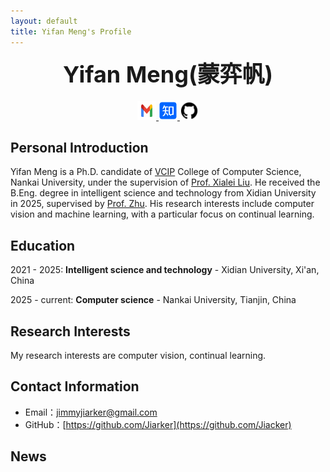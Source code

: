 ```yaml
---
layout: default
title: Yifan Meng's Profile
---
```


<div style="text-align: center; font-size: 36px;">
    <strong>Yifan Meng(蒙弈帆)</strong>
</div>

<div style="text-align: center; margin-top: 20px;">
    <a href="mailto:jimmyjiarker@gmail.com" target="_blank">
        <img src="images/gmail.png" alt="Email" width="30" height="30">
    </a>
    <a href="https://www.zhihu.com/people/33-10-19-7" target="_blank">
        <img src="images/zhihu.png" alt="Zhihu" width="30" height="30">
    </a>
    <a href="https://github.com/Jiarker" target="_blank">
        <img src="images/github.png" alt="GitHub" width="30" height="30">
    </a>
</div>

## Personal Introduction

Yifan Meng is a Ph.D. candidate of [VCIP](https://mmcheng.net) College of Computer Science, Nankai University, under the supervision of [Prof. Xialei Liu](https://mmcheng.net/xliu/). He received the B.Eng. degree in intelligent science and technology from Xidian University in 2025, supervised by [Prof. Zhu](https://faculty.xidian.edu.cn/ZHUHAO/zh_CN/index/411063/list/index.htm). His research interests include computer vision and machine  learning, with a particular focus on continual learning.



## Education

2021 - 2025: **Intelligent science and technology** - Xidian University, Xi'an, China

2025 - current: **Computer science** - Nankai University, Tianjin, China



## Research Interests

My research interests are computer vision, continual learning.



## Contact Information

- Email：[jimmyjiarker@gmail.com](mailto:jimmyjiarker@gmail.com)
- GitHub：[https://github.com/Jiarker](https://github.com/Jiacker)



## News